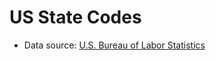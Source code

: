 # US State Codes

- Data source: [U.S. Bureau of Labor Statistics](https://www.bls.gov/respondents/mwr/electronic-data-interchange/appendix-d-usps-state-abbreviations-and-fips-codes.htm)
